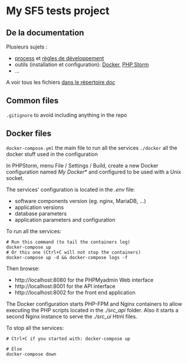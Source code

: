 # My SF5 tests project

## De la documentation

Plusieurs sujets : 
- [process](./doc/dev_process.md) et [règles de développement](doc/dev_rules.md)
- outils (installation et configuration): [Docker](./doc/tool_Docker.md), [PHP Storm](./doc/tool_PHPStorm.md)
- ...

A voir tous les fichiers [dans le répertoire *doc*](./doc/README.md)

## Common files

`.gitignore` to avoid including anything in the repo

## Docker files

`docker-compose.yml` the main file to run all the services
`./docker` all the docker stuff used in the configuration

In PHPStorm, menu File / Settings / Build, create a new Docker configuration named *My Docker** and configured to be used with a Unix socket.

The services' configuration is located in the *.env* file:
- software components version (eg. nginx, MariaDB, ...)
- application versions
- database parameters
- application parameters and configuration

To run all the services:
```shell
# Run this command (to tail the containers log)
docker-compose up
# Or this one (Ctrl+C will not stop the containers)
docker-compose up -d && docker-compose logs -f
```

Then browse:
- http://localhost:8080 for the PHPMyadmin Web interface
- http://localhost:8001 for the API interface
- http://localhost:8002 for the front end application

The Docker configuration starts PHP-FPM and Nginx containers to allow executing the PHP scripts located in the *./src_api* folder. Also it starts a second Nginx instance to serve the *./src_ui* Html files.

To stop all the services:
```shell
# Ctrl+C if you started with: docker-compose up

# Else
docker-compose down
```

